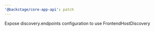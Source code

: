 ```yaml
---
'@backstage/core-app-api': patch
---
```


Expose discovery.endpoints configuration to use FrontendHostDiscovery
